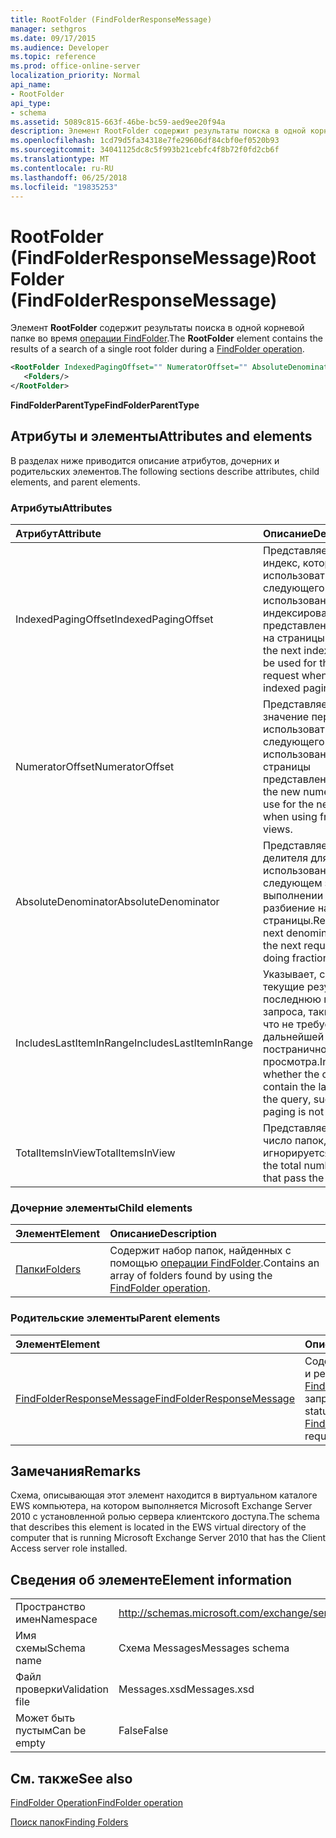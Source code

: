 ```yaml
---
title: RootFolder (FindFolderResponseMessage)
manager: sethgros
ms.date: 09/17/2015
ms.audience: Developer
ms.topic: reference
ms.prod: office-online-server
localization_priority: Normal
api_name:
- RootFolder
api_type:
- schema
ms.assetid: 5089c815-663f-46be-bc59-aed9ee20f94a
description: Элемент RootFolder содержит результаты поиска в одной корневой папке во время операции FindFolder.
ms.openlocfilehash: 1cd79d5fa34318e7fe29606df84cbf0ef0520b93
ms.sourcegitcommit: 34041125dc8c5f993b21cebfc4f8b72f0fd2cb6f
ms.translationtype: MT
ms.contentlocale: ru-RU
ms.lasthandoff: 06/25/2018
ms.locfileid: "19835253"
---
```

# <a name="rootfolder-findfolderresponsemessage"></a><span data-ttu-id="90bdb-103">RootFolder (FindFolderResponseMessage)</span><span class="sxs-lookup"><span data-stu-id="90bdb-103">RootFolder (FindFolderResponseMessage)</span></span>

<span data-ttu-id="90bdb-104">Элемент **RootFolder** содержит результаты поиска в одной корневой папке во время [операции FindFolder](findfolder-operation.md).</span><span class="sxs-lookup"><span data-stu-id="90bdb-104">The **RootFolder** element contains the results of a search of a single root folder during a [FindFolder operation](findfolder-operation.md).</span></span>
  
```xml
<RootFolder IndexedPagingOffset="" NumeratorOffset="" AbsoluteDenominator="" IncludesLastItemInRange="" TotalItemsInView="">
   <Folders/>
</RootFolder>
```

 <span data-ttu-id="90bdb-105">**FindFolderParentType**</span><span class="sxs-lookup"><span data-stu-id="90bdb-105">**FindFolderParentType**</span></span>
## <a name="attributes-and-elements"></a><span data-ttu-id="90bdb-106">Атрибуты и элементы</span><span class="sxs-lookup"><span data-stu-id="90bdb-106">Attributes and elements</span></span>

<span data-ttu-id="90bdb-107">В разделах ниже приводится описание атрибутов, дочерних и родительских элементов.</span><span class="sxs-lookup"><span data-stu-id="90bdb-107">The following sections describe attributes, child elements, and parent elements.</span></span>
  
### <a name="attributes"></a><span data-ttu-id="90bdb-108">Атрибуты</span><span class="sxs-lookup"><span data-stu-id="90bdb-108">Attributes</span></span>

|<span data-ttu-id="90bdb-109">**Атрибут**</span><span class="sxs-lookup"><span data-stu-id="90bdb-109">**Attribute**</span></span>|<span data-ttu-id="90bdb-110">**Описание**</span><span class="sxs-lookup"><span data-stu-id="90bdb-110">**Description**</span></span>|
|:-----|:-----|
|<span data-ttu-id="90bdb-111">IndexedPagingOffset</span><span class="sxs-lookup"><span data-stu-id="90bdb-111">IndexedPagingOffset</span></span>  <br/> |<span data-ttu-id="90bdb-112">Представляет следующий индекс, который следует использовать для следующего запроса при использовании индексированного представления разбиение на страницы.</span><span class="sxs-lookup"><span data-stu-id="90bdb-112">Represents the next index that should be used for the next request when using an indexed paging view.</span></span>  <br/> |
|<span data-ttu-id="90bdb-113">NumeratorOffset</span><span class="sxs-lookup"><span data-stu-id="90bdb-113">NumeratorOffset</span></span>  <br/> |<span data-ttu-id="90bdb-114">Представляет новое значение перечислителя использовать для следующего запроса при использовании дробная страницы представлений.</span><span class="sxs-lookup"><span data-stu-id="90bdb-114">Represents the new numerator value to use for the next request when using fractional page views.</span></span>  <br/> |
|<span data-ttu-id="90bdb-115">AbsoluteDenominator</span><span class="sxs-lookup"><span data-stu-id="90bdb-115">AbsoluteDenominator</span></span>  <br/> |<span data-ttu-id="90bdb-116">Представляет Далее делителя для использования в следующем запросе при выполнении дробная разбиение на страницы.</span><span class="sxs-lookup"><span data-stu-id="90bdb-116">Represents the next denominator to use for the next request when doing fractional paging.</span></span>  <br/> |
|<span data-ttu-id="90bdb-117">IncludesLastItemInRange</span><span class="sxs-lookup"><span data-stu-id="90bdb-117">IncludesLastItemInRange</span></span>  <br/> |<span data-ttu-id="90bdb-118">Указывает, содержат ли текущие результаты последнюю папку запроса, таким образом, что не требуется, дальнейшей постраничного просмотра.</span><span class="sxs-lookup"><span data-stu-id="90bdb-118">Indicates whether the current results contain the last folder in the query, such that further paging is not needed.</span></span>  <br/> |
|<span data-ttu-id="90bdb-119">TotalItemsInView</span><span class="sxs-lookup"><span data-stu-id="90bdb-119">TotalItemsInView</span></span>  <br/> |<span data-ttu-id="90bdb-120">Представляет общее число папок, ограничение игнорируется.</span><span class="sxs-lookup"><span data-stu-id="90bdb-120">Represents the total number of folders that pass the restriction.</span></span>  <br/> |
   
### <a name="child-elements"></a><span data-ttu-id="90bdb-121">Дочерние элементы</span><span class="sxs-lookup"><span data-stu-id="90bdb-121">Child elements</span></span>

|<span data-ttu-id="90bdb-122">**Элемент**</span><span class="sxs-lookup"><span data-stu-id="90bdb-122">**Element**</span></span>|<span data-ttu-id="90bdb-123">**Описание**</span><span class="sxs-lookup"><span data-stu-id="90bdb-123">**Description**</span></span>|
|:-----|:-----|
|[<span data-ttu-id="90bdb-124">Папки</span><span class="sxs-lookup"><span data-stu-id="90bdb-124">Folders</span></span>](folders-ex15websvcsotherref.md) <br/> |<span data-ttu-id="90bdb-125">Содержит набор папок, найденных с помощью [операции FindFolder](findfolder-operation.md).</span><span class="sxs-lookup"><span data-stu-id="90bdb-125">Contains an array of folders found by using the [FindFolder operation](findfolder-operation.md).</span></span>  <br/> |
   
### <a name="parent-elements"></a><span data-ttu-id="90bdb-126">Родительские элементы</span><span class="sxs-lookup"><span data-stu-id="90bdb-126">Parent elements</span></span>

|<span data-ttu-id="90bdb-127">**Элемент**</span><span class="sxs-lookup"><span data-stu-id="90bdb-127">**Element**</span></span>|<span data-ttu-id="90bdb-128">**Описание**</span><span class="sxs-lookup"><span data-stu-id="90bdb-128">**Description**</span></span>|
|:-----|:-----|
|[<span data-ttu-id="90bdb-129">FindFolderResponseMessage</span><span class="sxs-lookup"><span data-stu-id="90bdb-129">FindFolderResponseMessage</span></span>](findfolderresponsemessage.md) <br/> |<span data-ttu-id="90bdb-130">Содержит состояние и результат [операции FindFolder](findfolder-operation.md) запроса.</span><span class="sxs-lookup"><span data-stu-id="90bdb-130">Contains the status and result of a [FindFolder operation](findfolder-operation.md) request.</span></span>  <br/> |
   
## <a name="remarks"></a><span data-ttu-id="90bdb-131">Замечания</span><span class="sxs-lookup"><span data-stu-id="90bdb-131">Remarks</span></span>

<span data-ttu-id="90bdb-132">Схема, описывающая этот элемент находится в виртуальном каталоге EWS компьютера, на котором выполняется Microsoft Exchange Server 2010 с установленной ролью сервера клиентского доступа.</span><span class="sxs-lookup"><span data-stu-id="90bdb-132">The schema that describes this element is located in the EWS virtual directory of the computer that is running Microsoft Exchange Server 2010 that has the Client Access server role installed.</span></span>
  
## <a name="element-information"></a><span data-ttu-id="90bdb-133">Сведения об элементе</span><span class="sxs-lookup"><span data-stu-id="90bdb-133">Element information</span></span>

|||
|:-----|:-----|
|<span data-ttu-id="90bdb-134">Пространство имен</span><span class="sxs-lookup"><span data-stu-id="90bdb-134">Namespace</span></span>  <br/> |http://schemas.microsoft.com/exchange/services/2006/messages  <br/> |
|<span data-ttu-id="90bdb-135">Имя схемы</span><span class="sxs-lookup"><span data-stu-id="90bdb-135">Schema name</span></span>  <br/> |<span data-ttu-id="90bdb-136">Схема Messages</span><span class="sxs-lookup"><span data-stu-id="90bdb-136">Messages schema</span></span>  <br/> |
|<span data-ttu-id="90bdb-137">Файл проверки</span><span class="sxs-lookup"><span data-stu-id="90bdb-137">Validation file</span></span>  <br/> |<span data-ttu-id="90bdb-138">Messages.xsd</span><span class="sxs-lookup"><span data-stu-id="90bdb-138">Messages.xsd</span></span>  <br/> |
|<span data-ttu-id="90bdb-139">Может быть пустым</span><span class="sxs-lookup"><span data-stu-id="90bdb-139">Can be empty</span></span>  <br/> |<span data-ttu-id="90bdb-140">False</span><span class="sxs-lookup"><span data-stu-id="90bdb-140">False</span></span>  <br/> |
   
## <a name="see-also"></a><span data-ttu-id="90bdb-141">См. также</span><span class="sxs-lookup"><span data-stu-id="90bdb-141">See also</span></span>



[<span data-ttu-id="90bdb-142">FindFolder Operation</span><span class="sxs-lookup"><span data-stu-id="90bdb-142">FindFolder operation</span></span>](findfolder-operation.md)


[<span data-ttu-id="90bdb-143">Поиск папок</span><span class="sxs-lookup"><span data-stu-id="90bdb-143">Finding Folders</span></span>](http://msdn.microsoft.com/library/9124d868-017a-43f0-b915-5c0082cacec9%28Office.15%29.aspx)

